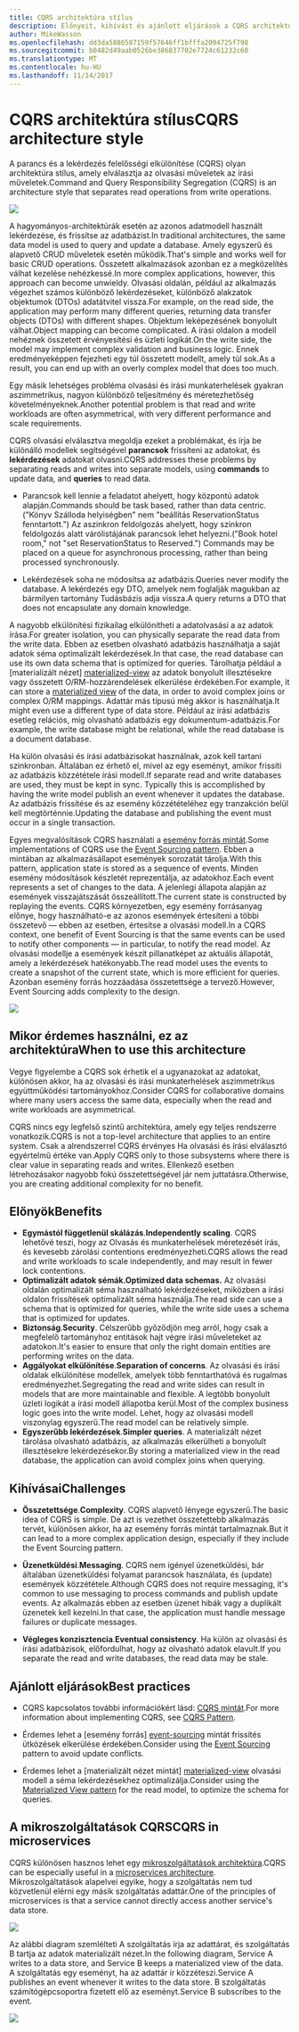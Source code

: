 ```yaml
---
title: CQRS architektúra stílus
description: Előnyeit, kihívást és ajánlott eljárások a CQRS architektúrák ismerteti
author: MikeWasson
ms.openlocfilehash: dd3da5886587159f57646ff1bfffa2094725f798
ms.sourcegitcommit: b0482d49aab0526be386837702e7724c61232c60
ms.translationtype: MT
ms.contentlocale: hu-HU
ms.lasthandoff: 11/14/2017
---
```

# <a name="cqrs-architecture-style"></a><span data-ttu-id="8e8d5-103">CQRS architektúra stílus</span><span class="sxs-lookup"><span data-stu-id="8e8d5-103">CQRS architecture style</span></span>

<span data-ttu-id="8e8d5-104">A parancs és a lekérdezés felelősségi elkülönítése (CQRS) olyan architektúra stílus, amely elválasztja az olvasási műveletek az írási műveletek.</span><span class="sxs-lookup"><span data-stu-id="8e8d5-104">Command and Query Responsibility Segregation (CQRS) is an architecture style that separates read operations from write operations.</span></span> 

![](./images/cqrs-logical.svg)

<span data-ttu-id="8e8d5-105">A hagyományos-architektúrák esetén az azonos adatmodell használt lekérdezése, és frissítse az adatbázist.</span><span class="sxs-lookup"><span data-stu-id="8e8d5-105">In traditional architectures, the same data model is used to query and update a database.</span></span> <span data-ttu-id="8e8d5-106">Amely egyszerű és alapvető CRUD műveletek esetén működik.</span><span class="sxs-lookup"><span data-stu-id="8e8d5-106">That's simple and works well for basic CRUD operations.</span></span> <span data-ttu-id="8e8d5-107">Összetett alkalmazások azonban ez a megközelítés válhat kezelése nehézkessé.</span><span class="sxs-lookup"><span data-stu-id="8e8d5-107">In more complex applications, however, this approach can become unwieldy.</span></span> <span data-ttu-id="8e8d5-108">Olvasási oldalán, például az alkalmazás végezhet számos különböző lekérdezéseket, különböző alakzatok objektumok (DTOs) adatátvitel vissza.</span><span class="sxs-lookup"><span data-stu-id="8e8d5-108">For example, on the read side, the application may perform many different queries, returning data transfer objects (DTOs) with different shapes.</span></span> <span data-ttu-id="8e8d5-109">Objektum leképezésének bonyolult válhat.</span><span class="sxs-lookup"><span data-stu-id="8e8d5-109">Object mapping can become complicated.</span></span> <span data-ttu-id="8e8d5-110">A írási oldalon a modell nehéznek összetett érvényesítési és üzleti logikát.</span><span class="sxs-lookup"><span data-stu-id="8e8d5-110">On the write side, the model may implement complex validation and business logic.</span></span> <span data-ttu-id="8e8d5-111">Ennek eredményeképpen fejezheti egy túl összetett modellt, amely túl sok.</span><span class="sxs-lookup"><span data-stu-id="8e8d5-111">As a result, you can end up with an overly complex model that does too much.</span></span>

<span data-ttu-id="8e8d5-112">Egy másik lehetséges probléma olvasási és írási munkaterhelések gyakran aszimmetrikus, nagyon különböző teljesítmény és méretezhetőség követelményeknek.</span><span class="sxs-lookup"><span data-stu-id="8e8d5-112">Another potential problem is that read and write workloads are often asymmetrical, with very different performance and scale requirements.</span></span> 

<span data-ttu-id="8e8d5-113">CQRS olvasási elválasztva megoldja ezeket a problémákat, és írja be különálló modellek segítségével **parancsok** frissíteni az adatokat, és **lekérdezések** adatokat olvasni.</span><span class="sxs-lookup"><span data-stu-id="8e8d5-113">CQRS addresses these problems by separating reads and writes into separate models, using **commands** to update data, and **queries** to read data.</span></span>

- <span data-ttu-id="8e8d5-114">Parancsok kell lennie a feladatot ahelyett, hogy központú adatok alapján.</span><span class="sxs-lookup"><span data-stu-id="8e8d5-114">Commands should be task based, rather than data centric.</span></span> <span data-ttu-id="8e8d5-115">("Könyv Szálloda helyiségben" nem "beállítás ReservationStatus fenntartott.") Az aszinkron feldolgozás ahelyett, hogy szinkron feldolgozás alatt várólistájának parancsok lehet helyezni.</span><span class="sxs-lookup"><span data-stu-id="8e8d5-115">("Book hotel room," not "set ReservationStatus to Reserved.") Commands may be placed on a queue for asynchronous processing, rather than being processed synchronously.</span></span>

- <span data-ttu-id="8e8d5-116">Lekérdezések soha ne módosítsa az adatbázis.</span><span class="sxs-lookup"><span data-stu-id="8e8d5-116">Queries never modify the database.</span></span> <span data-ttu-id="8e8d5-117">A lekérdezés egy DTO, amelyek nem foglalják magukban az bármilyen tartomány Tudásbázis adja vissza.</span><span class="sxs-lookup"><span data-stu-id="8e8d5-117">A query returns a DTO that does not encapsulate any domain knowledge.</span></span>

<span data-ttu-id="8e8d5-118">A nagyobb elkülönítési fizikailag elkülönítheti a adatolvasási a az adatok írása.</span><span class="sxs-lookup"><span data-stu-id="8e8d5-118">For greater isolation, you can physically separate the read data from the write data.</span></span> <span data-ttu-id="8e8d5-119">Ebben az esetben olvasható adatbázis használhatja a saját adatok séma optimalizált lekérdezések.</span><span class="sxs-lookup"><span data-stu-id="8e8d5-119">In that case, the read database can use its own data schema that is optimized for queries.</span></span> <span data-ttu-id="8e8d5-120">Tárolhatja például a [materializált nézet] [ materialized-view] az adatok bonyolult illesztésekre vagy összetett O/RM-hozzárendelések elkerülése érdekében.</span><span class="sxs-lookup"><span data-stu-id="8e8d5-120">For example, it can store a [materialized view][materialized-view] of the data, in order to avoid complex joins or complex O/RM mappings.</span></span> <span data-ttu-id="8e8d5-121">Adattár más típusú még akkor is használhatja.</span><span class="sxs-lookup"><span data-stu-id="8e8d5-121">It might even use a different type of data store.</span></span> <span data-ttu-id="8e8d5-122">Például az írási adatbázis esetleg relációs, míg olvasható adatbázis egy dokumentum-adatbázis.</span><span class="sxs-lookup"><span data-stu-id="8e8d5-122">For example, the write database might be relational, while the read database is a document database.</span></span>

<span data-ttu-id="8e8d5-123">Ha külön olvasási és írási adatbázisokat használnak, azok kell tartani szinkronban. Általában ez érhető el, mivel az egy eseményt, amikor frissíti az adatbázis közzététele írási modell.</span><span class="sxs-lookup"><span data-stu-id="8e8d5-123">If separate read and write databases are used, they must be kept in sync. Typically this is accomplished by  having the write model publish an event whenever it updates the database.</span></span> <span data-ttu-id="8e8d5-124">Az adatbázis frissítése és az esemény közzétételéhez egy tranzakción belül kell megtörténnie.</span><span class="sxs-lookup"><span data-stu-id="8e8d5-124">Updating the database and publishing the event must occur in a single transaction.</span></span> 

<span data-ttu-id="8e8d5-125">Egyes megvalósítások CQRS használati a [esemény forrás mintát][event-sourcing].</span><span class="sxs-lookup"><span data-stu-id="8e8d5-125">Some implementations of CQRS use the [Event Sourcing pattern][event-sourcing].</span></span> <span data-ttu-id="8e8d5-126">Ebben a mintában az alkalmazásállapot események sorozatát tárolja.</span><span class="sxs-lookup"><span data-stu-id="8e8d5-126">With this pattern, application state is stored as a sequence of events.</span></span> <span data-ttu-id="8e8d5-127">Minden esemény módosítások készletét reprezentálja, az adatokhoz.</span><span class="sxs-lookup"><span data-stu-id="8e8d5-127">Each event represents a set of changes to the data.</span></span> <span data-ttu-id="8e8d5-128">A jelenlegi állapota alapján az események visszajátszását összeállított.</span><span class="sxs-lookup"><span data-stu-id="8e8d5-128">The current state is constructed by replaying the events.</span></span> <span data-ttu-id="8e8d5-129">CQRS környezetben, egy esemény forrásanyag előnye, hogy használható-e az azonos események értesíteni a többi összetevő &mdash; ebben az esetben, értesítse a olvasási modell.</span><span class="sxs-lookup"><span data-stu-id="8e8d5-129">In a CQRS context, one benefit of Event Sourcing is that the same events can be used to notify other components &mdash; in particular, to notify the read model.</span></span> <span data-ttu-id="8e8d5-130">Az olvasási modellje a események készít pillanatképet az aktuális állapotát, amely a lekérdezések hatékonyabb.</span><span class="sxs-lookup"><span data-stu-id="8e8d5-130">The read model uses the events to create a snapshot of the current state, which is more efficient for queries.</span></span> <span data-ttu-id="8e8d5-131">Azonban esemény forrás hozzáadása összetettsége a tervező.</span><span class="sxs-lookup"><span data-stu-id="8e8d5-131">However, Event Sourcing adds complexity to the design.</span></span>

![](./images/cqrs-events.svg)

## <a name="when-to-use-this-architecture"></a><span data-ttu-id="8e8d5-132">Mikor érdemes használni, ez az architektúra</span><span class="sxs-lookup"><span data-stu-id="8e8d5-132">When to use this architecture</span></span>

<span data-ttu-id="8e8d5-133">Vegye figyelembe a CQRS sok érhetik el a ugyanazokat az adatokat, különösen akkor, ha az olvasási és írási munkaterhelések aszimmetrikus együttműködési tartományokhoz.</span><span class="sxs-lookup"><span data-stu-id="8e8d5-133">Consider CQRS for collaborative domains where many users access the same data, especially when the read and write workloads are asymmetrical.</span></span>

<span data-ttu-id="8e8d5-134">CQRS nincs egy legfelső szintű architektúra, amely egy teljes rendszerre vonatkozik.</span><span class="sxs-lookup"><span data-stu-id="8e8d5-134">CQRS is not a top-level architecture that applies to an entire system.</span></span> <span data-ttu-id="8e8d5-135">Csak a alrendszerrel CQRS érvényes Ha olvasási és írási elválasztó egyértelmű értéke van.</span><span class="sxs-lookup"><span data-stu-id="8e8d5-135">Apply CQRS only to those subsystems where there is clear value in separating reads and writes.</span></span> <span data-ttu-id="8e8d5-136">Ellenkező esetben létrehozásakor nagyobb fokú összetettségével jár nem juttatásra.</span><span class="sxs-lookup"><span data-stu-id="8e8d5-136">Otherwise, you are creating additional complexity for no benefit.</span></span>

## <a name="benefits"></a><span data-ttu-id="8e8d5-137">Előnyök</span><span class="sxs-lookup"><span data-stu-id="8e8d5-137">Benefits</span></span>

- <span data-ttu-id="8e8d5-138">**Egymástól függetlenül skálázás**.</span><span class="sxs-lookup"><span data-stu-id="8e8d5-138">**Independently scaling**.</span></span> <span data-ttu-id="8e8d5-139">CQRS lehetővé teszi, hogy az Olvasás és munkaterhelések méretezését írás, és kevesebb zárolási contentions eredményezheti.</span><span class="sxs-lookup"><span data-stu-id="8e8d5-139">CQRS allows the read and write workloads to scale independently, and may result in fewer lock contentions.</span></span>
- <span data-ttu-id="8e8d5-140">**Optimalizált adatok sémák.**</span><span class="sxs-lookup"><span data-stu-id="8e8d5-140">**Optimized data schemas.**</span></span>  <span data-ttu-id="8e8d5-141">Az olvasási oldalán optimalizált séma használható lekérdezéseket, miközben a írási oldalon frissítések optimalizált séma használja.</span><span class="sxs-lookup"><span data-stu-id="8e8d5-141">The read side can use a schema that is optimized for queries, while the write side uses a schema that is optimized for updates.</span></span>  
- <span data-ttu-id="8e8d5-142">**Biztonság**.</span><span class="sxs-lookup"><span data-stu-id="8e8d5-142">**Security**.</span></span> <span data-ttu-id="8e8d5-143">Célszerűbb győződjön meg arról, hogy csak a megfelelő tartományhoz entitások hajt végre írási műveleteket az adatokon.</span><span class="sxs-lookup"><span data-stu-id="8e8d5-143">It's easier to ensure that only the right domain entities are performing writes on the data.</span></span>
- <span data-ttu-id="8e8d5-144">**Aggályokat elkülönítése**.</span><span class="sxs-lookup"><span data-stu-id="8e8d5-144">**Separation of concerns**.</span></span> <span data-ttu-id="8e8d5-145">Az olvasási és írási oldalak elkülönítése modellek, amelyek több fenntarthatóvá és rugalmas eredményezhet.</span><span class="sxs-lookup"><span data-stu-id="8e8d5-145">Segregating the read and write sides can result in models that are more maintainable and flexible.</span></span> <span data-ttu-id="8e8d5-146">A legtöbb bonyolult üzleti logikát a írási modell állapotba kerül.</span><span class="sxs-lookup"><span data-stu-id="8e8d5-146">Most of the complex business logic goes into the write model.</span></span> <span data-ttu-id="8e8d5-147">Lehet, hogy az olvasási modell viszonylag egyszerű.</span><span class="sxs-lookup"><span data-stu-id="8e8d5-147">The read model can be relatively simple.</span></span>
- <span data-ttu-id="8e8d5-148">**Egyszerűbb lekérdezések**.</span><span class="sxs-lookup"><span data-stu-id="8e8d5-148">**Simpler queries**.</span></span> <span data-ttu-id="8e8d5-149">A materializált nézet tárolása olvasható adatbázis, az alkalmazás elkerülheti a bonyolult illesztésekre lekérdezésekor.</span><span class="sxs-lookup"><span data-stu-id="8e8d5-149">By storing a materialized view in the read database, the application can avoid complex joins when querying.</span></span>

## <a name="challenges"></a><span data-ttu-id="8e8d5-150">Kihívásai</span><span class="sxs-lookup"><span data-stu-id="8e8d5-150">Challenges</span></span>

- <span data-ttu-id="8e8d5-151">**Összetettsége**.</span><span class="sxs-lookup"><span data-stu-id="8e8d5-151">**Complexity**.</span></span> <span data-ttu-id="8e8d5-152">CQRS alapvető lényege egyszerű.</span><span class="sxs-lookup"><span data-stu-id="8e8d5-152">The basic idea of CQRS is simple.</span></span> <span data-ttu-id="8e8d5-153">De azt is vezethet összetettebb alkalmazás tervét, különösen akkor, ha az esemény forrás mintát tartalmaznak.</span><span class="sxs-lookup"><span data-stu-id="8e8d5-153">But it can lead to a more complex application design, especially if they include the Event Sourcing pattern.</span></span>

- <span data-ttu-id="8e8d5-154">**Üzenetküldési**.</span><span class="sxs-lookup"><span data-stu-id="8e8d5-154">**Messaging**.</span></span> <span data-ttu-id="8e8d5-155">CQRS nem igényel üzenetküldési, bár általában üzenetküldési folyamat parancsok használata, és (update) események közzététele.</span><span class="sxs-lookup"><span data-stu-id="8e8d5-155">Although CQRS does not require messaging, it's common to use messaging to process commands and publish update events.</span></span> <span data-ttu-id="8e8d5-156">Az alkalmazás ebben az esetben üzenet hibák vagy a duplikált üzenetek kell kezelni.</span><span class="sxs-lookup"><span data-stu-id="8e8d5-156">In that case, the application must handle message failures or duplicate messages.</span></span> 

- <span data-ttu-id="8e8d5-157">**Végleges konzisztencia**.</span><span class="sxs-lookup"><span data-stu-id="8e8d5-157">**Eventual consistency**.</span></span> <span data-ttu-id="8e8d5-158">Ha külön az olvasási és írási adatbázisok, előfordulhat, hogy az olvasható adatok elavult.</span><span class="sxs-lookup"><span data-stu-id="8e8d5-158">If you separate the read and write databases, the read data may be stale.</span></span> 

## <a name="best-practices"></a><span data-ttu-id="8e8d5-159">Ajánlott eljárások</span><span class="sxs-lookup"><span data-stu-id="8e8d5-159">Best practices</span></span>

- <span data-ttu-id="8e8d5-160">CQRS kapcsolatos további információkért lásd: [CQRS mintát][cqrs-pattern].</span><span class="sxs-lookup"><span data-stu-id="8e8d5-160">For more information about implementing CQRS, see [CQRS Pattern][cqrs-pattern].</span></span>

- <span data-ttu-id="8e8d5-161">Érdemes lehet a [esemény forrás] [ event-sourcing] mintát frissítés ütközések elkerülése érdekében.</span><span class="sxs-lookup"><span data-stu-id="8e8d5-161">Consider using the [Event Sourcing][event-sourcing] pattern to avoid update conflicts.</span></span>

- <span data-ttu-id="8e8d5-162">Érdemes lehet a [materializált nézet mintát] [ materialized-view] olvasási modell a séma lekérdezésekhez optimalizálja.</span><span class="sxs-lookup"><span data-stu-id="8e8d5-162">Consider using the [Materialized View pattern][materialized-view] for the read model, to optimize the schema for queries.</span></span>

## <a name="cqrs-in-microservices"></a><span data-ttu-id="8e8d5-163">A mikroszolgáltatások CQRS</span><span class="sxs-lookup"><span data-stu-id="8e8d5-163">CQRS in microservices</span></span>

<span data-ttu-id="8e8d5-164">CQRS különösen hasznos lehet egy [mikroszolgáltatások architektúra][microservices].</span><span class="sxs-lookup"><span data-stu-id="8e8d5-164">CQRS can be especially useful in a [microservices architecture][microservices].</span></span> <span data-ttu-id="8e8d5-165">Mikroszolgáltatások alapelvei egyike, hogy a szolgáltatás nem tud közvetlenül elérni egy másik szolgáltatás adattár.</span><span class="sxs-lookup"><span data-stu-id="8e8d5-165">One of the principles of microservices is that a service cannot directly access another service's data store.</span></span>

![](./images/cqrs-microservices-wrong.png)

<span data-ttu-id="8e8d5-166">Az alábbi diagram szemlélteti A szolgáltatás írja az adattárat, és szolgáltatás B tartja az adatok materializált nézet.</span><span class="sxs-lookup"><span data-stu-id="8e8d5-166">In the following diagram, Service A writes to a data store, and Service B keeps a materialized view of the data.</span></span> <span data-ttu-id="8e8d5-167">A szolgáltatás egy eseményt, ha az adattár ír közzéteszi.</span><span class="sxs-lookup"><span data-stu-id="8e8d5-167">Service A publishes an event whenever it writes to the data store.</span></span> <span data-ttu-id="8e8d5-168">B szolgáltatás számítógépcsoportra fizetett elő az eseményt.</span><span class="sxs-lookup"><span data-stu-id="8e8d5-168">Service B subscribes to the event.</span></span>

![](./images/cqrs-microservices-right.png)


<!-- links -->

[cqrs-pattern]: ../../patterns/cqrs.md
[event-sourcing]: ../../patterns/event-sourcing.md
[materialized-view]: ../../patterns/materialized-view.md
[microservices]: ./microservices.md
